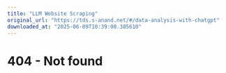 ```yaml
---
title: "LLM Website Scraping"
original_url: "https://tds.s-anand.net/#/data-analysis-with-chatgpt"
downloaded_at: "2025-06-09T10:39:00.385610"
---
```


404 - Not found
===============